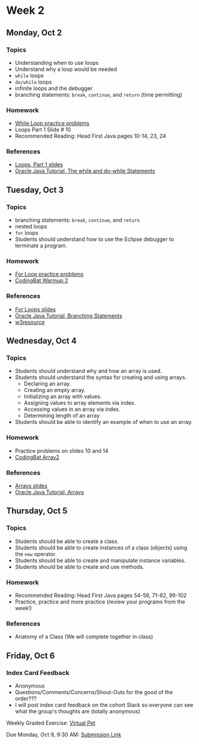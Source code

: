 # Week 2

## Monday, Oct 2

### Topics

- Understanding when to use loops
- Understand why a loop would be needed
- `while` loops
- `do/while` loops
- infinite loops and the debugger
- branching statements: `break`, `continue`, and `return` (time permitting)

### Homework

- [While Loop practice problems](./while-loop-practice.md)
- Loops Part 1 Slide # 10
- Recommended Reading: Head First Java pages 10-14, 23, 24

### References

- [Loops, Part 1 slides](https://wecancodeit.github.io/java-slides/fundamentals/loops-01/)
- [Oracle Java Tutorial, The while and do-while Statements](https://docs.oracle.com/javase/tutorial/java/nutsandbolts/while.html)


## Tuesday, Oct 3

### Topics

- branching statements: `break`, `continue`, and `return`
- nested loops
- `for` loops
- Students should understand how to use the Eclipse debugger to terminate a program.

### Homework

- [For Loop practice problems](./for-loop-practice.md)
- [CodingBat Warmup 2](http://codingbat.com/java) 

### References

- [For Loops slides](https://wecancodeit.github.io/java-slides/fundamentals/for-loops/)
- [Oracle Java Tutorial, Branching Statements](https://docs.oracle.com/javase/tutorial/java/nutsandbolts/branch.html)
- [w3resource](http://www.w3resource.com/java-tutorial/java-branching-statements.php)


## Wednesday, Oct 4

### Topics

- Students should understand why and how an array is used.
- Students should understand the syntax for creating and using arrays.
	- Declaring an array.
	- Creating an empty array.
	- Initializing an array with values.
	- Assigning values to array elements via index.
	- Accessing values in an array via index.
  - Determining length of an array
- Students should be able to identify an example of when to use an array.

### Homework

- Practice problems on slides 10 and 14
- [CodingBat Array2](http://codingbat.com/java) 

### References

- [Arrays slides](https://wecancodeit.github.io/java-slides/fundamentals/arrays/)
- [Oracle Java Tutorial, Arrays](https://docs.oracle.com/javase/tutorial/java/nutsandbolts/arrays.html)


## Thursday, Oct 5

### Topics

- Students should be able to create a class.
- Students should be able to create instances of a class (objects) using the `new` operator.
- Students should be able to create and manipulate instance variables.
- Students should be able to create and use methods.

### Homework

- Recommended Reading: Head First Java pages 54-56, 71-82, 99-102
- Practice, practice and more practice (review your programs from the week!)

### References

- Anatomy of a Class (We will complete together in class)

## Friday, Oct 6

### Index Card Feedback
 
 - Anonymous
 - Questions/Comments/Concerns/Shout-Outs for the good of the order???
 - I will post index card feedback on the cohort Slack so everyone can see what the group's thoughts are (totally anonymous)

Weekly Graded Exercise: [Virtual Pet](../exercises/virtual-pet/)

Due Monday, Oct 9, 9:30 AM: [Submission Link](https://goo.gl/forms/Dp5jNCawPJtp0H7x2)



